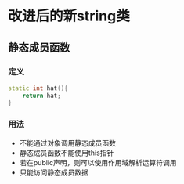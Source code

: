 # 改进后的新string类
## 静态成员函数
### 定义
```C++
static int hat(){
    return hat;
}
```
### 用法
- 不能通过对象调用静态成员函数
- 静态成员函数不能使用this指针
- 若在public声明，则可以使用作用域解析运算符调用
- 只能访问静态成员数据